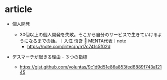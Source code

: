 
# article

- 個人開発
  - 30個以上の個人開発を失敗。そこから自分のサービスで生きていけるようになるまでの話。｜入江 慎吾 🚀 MENTA代表｜note
    - https://note.com/iritec/n/n17c741c5f02d

- デスマーチが起きる理由 - ３つの指標
  - https://gist.github.com/voluntas/9c1d9d51e86a853fed6889f743a12145